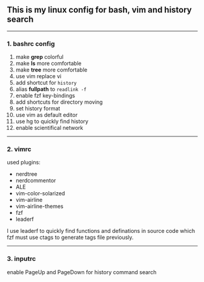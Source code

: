 ## This is my linux config for bash, vim and history search                        
***                                                                                
                                                                                   
### 1. bashrc config                                                               
1. make **grep** colorful                                                          
2. make **ls** more comfortable                                                    
3. make **tree** more comfortable                                                  
4. use vim replace vi                                                              
5. add shortcut for `history`                                                      
6. alias **fullpath** to `readlink -f`                                             
7. enable fzf key-bindings                                                         
8. add shortcuts for directory moving                                              
9. set history format                                                              
10. use vim as default editor                                                      
11. use hg to quickly find history                                                 
12. enable scientifical network                

***
                                                                                   
### 2. vimrc                                                                       
used plugins:                                                                      
* nerdtree                                                                         
* nerdcommentor                                                                    
* ALE                                                                              
* vim-color-solarized                                                              
* vim-airline                                                                      
* vim-airline-themes                                                               
* fzf                                                                              
* leaderf                                                                          
                                                                                   
I use leaderf to quickly find functions and definations in source code which fzf
must use ctags to generate tags file previously.                       

***
                                                                                   
### 3. inputrc                                                                     
enable PageUp and PageDown for history command search
